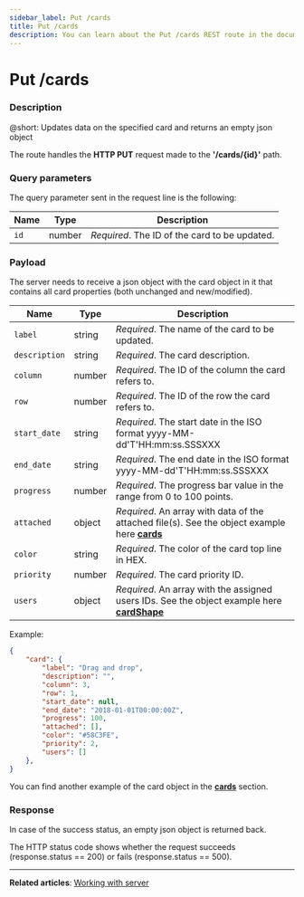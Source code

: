 ```yaml
---
sidebar_label: Put /cards
title: Put /cards
description: You can learn about the Put /cards REST route in the documentation of the DHTMLX JavaScript Kanban library. Browse developer guides and API reference, try out code examples and live demos, and download a free 30-day evaluation version of DHTMLX Kanban.
---
```


# Put /cards

### Description

@short: Updates data on the specified card and returns an empty json object

The route handles the **HTTP PUT** request made to the **'/cards/{id}'** path.

### Query parameters

The query parameter sent in the request line is the following:

| Name       | Type        | Description |
| ----------- | ----------- | ----------- |
| `id`       |  number   | *Required*. The ID of the card to be updated.|



### Payload

The server needs to receive a json object with the card object in it that contains all card properties (both unchanged and new/modified). 

| Name       | Type        | Description |
| ----------- | ----------- | ----------- |
| `label`       |  string  | *Required*. The name of the card to be updated.|
| `description` |  string  | *Required*. The card description.|
| `column`       | number | *Required*. The ID of the column the card refers to.|
| `row`          | number | *Required*. The ID of the row the card refers to.|
| `start_date` |  string  | *Required*. The start date in the ISO format yyyy-MM-dd'T'HH:mm:ss.SSSXXX |
| `end_date`   |  string  | *Required*. The end date in the ISO format yyyy-MM-dd'T'HH:mm:ss.SSSXXX |
| `progress`   |  number  | *Required*. The progress bar value in the range from 0 to 100 points.|
| `attached`   |  object  | *Required*. An array with data of the attached file(s). See the object example here [**cards**](api/config/js_kanban_cards_config.md)|
| `color`   |  string | *Required*. The color of the card top line in HEX.|
| `priority`   |  number | *Required*. The card priority ID. |
| `users`   |  object | *Required*. An array with the assigned users IDs. See the object example here [**cardShape**](api/config/js_kanban_cardshape_config.md) |


Example:

~~~json
{
    "card": {
        "label": "Drag and drop",
        "description": "",
        "column": 3,
        "row": 1,
        "start_date": null,
        "end_date": "2018-01-01T00:00:00Z",
        "progress": 100,
        "attached": [],
        "color": "#58C3FE",
        "priority": 2,
        "users": []
    },
}
~~~

You can find another example of the card object in the [**cards**](api/config/js_kanban_cards_config.md) section.

### Response

In case of the success status, an empty json object is returned back. 
  
The HTTP status code shows whether the request succeeds (response.status == 200) or fails (response.status == 500).

---

**Related articles**: [Working with server](guides/working_with_server.md)
